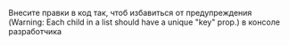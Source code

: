 Внесите правки в код так, чтоб избавиться от предупреждения (Warning: Each child in a list should have a unique "key" prop.) в консоле разработчика
